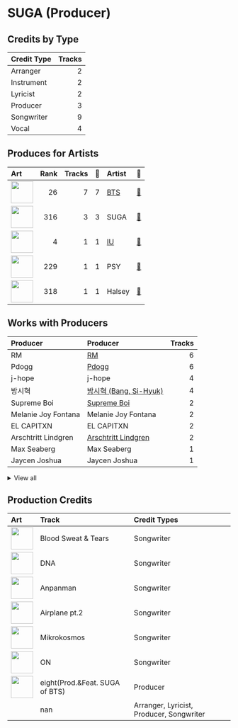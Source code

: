 # SUGA (Producer)

## Credits by Type

| Credit Type | Tracks |
|:---|---:|
| Arranger | 2 |
| Instrument | 2 |
| Lyricist | 2 |
| Producer | 3 |
| Songwriter | 9 |
| Vocal | 4 |

## Produces for Artists

| Art | Rank | Tracks | 💚 | Artist | 🔗 |
|:---|---:|---:|---:|:---|:---|
| <img src="https://i.scdn.co/image/ab6761610000e5ebd642648235ebf3460d2d1f6a" alt="" width="50" /> | 26 | 7 | 7 | [BTS](../../artists/bts/overview.md) | [🔗](https://open.spotify.com/artist/3Nrfpe0tUJi4K4DXYWgMUX) |
| <img src="https://i.scdn.co/image/ab6761610000e5eb0fad315ccb6b38517152d2cc" alt="" width="50" /> | 316 | 3 | 3 | SUGA | [🔗](https://open.spotify.com/artist/0ebNdVaOfp6N0oZ1guIxM8) |
| <img src="https://i.scdn.co/image/ab6761610000e5ebbd0642ff425698afac5caffd" alt="" width="50" /> | 4 | 1 | 1 | [IU](../../artists/iu/overview.md) | [🔗](https://open.spotify.com/artist/3HqSLMAZ3g3d5poNaI7GOU) |
| <img src="https://i.scdn.co/image/ab6761610000e5eb24b5185226d5b7c6aa91db5a" alt="" width="50" /> | 229 | 1 | 1 | PSY | [🔗](https://open.spotify.com/artist/2dd5mrQZvg6SmahdgVKDzh) |
| <img src="https://i.scdn.co/image/ab6761610000e5eb3d5ddee9415ccf4baaa9f26e" alt="" width="50" /> | 318 | 1 | 1 | Halsey | [🔗](https://open.spotify.com/artist/26VFTg2z8YR0cCuwLzESi2) |

## Works with Producers

| Producer | Producer | Tracks |
|:---|:---|---:|
| RM | [RM](../rm/overview.md) | 6 |
| Pdogg | [Pdogg](../pdogg/overview.md) | 6 |
| j-hope | j-hope | 4 |
| 방시혁 | [방시혁 (Bang, Si-Hyuk)](../방시혁_(bang,_si-hyuk)/overview.md) | 4 |
| Supreme Boi | [Supreme Boi](../supreme_boi/overview.md) | 2 |
| Melanie Joy Fontana | Melanie Joy Fontana | 2 |
| EL CAPITXN | EL CAPITXN | 2 |
| Arschtritt Lindgren | [Arschtritt Lindgren](../arschtritt_lindgren/overview.md) | 2 |
| Max Seaberg | Max Seaberg | 1 |
| Jaycen Joshua | Jaycen Joshua | 1 |


<details>
<summary>View all</summary>

| Producer | Producer | Tracks |
|:---|:---|---:|
| Marcus McCoan | Marcus McCoan | 1 |
| Antonina Armato | Antonina Armato | 1 |
| Matt Thomson | Matt Thomson | 1 |
| DJ Riggins | DJ Riggins | 1 |
| Hiss noise | Hiss noise | 1 |
| PSY | PSY | 1 |
| Erik Reichers | Erik Reichers | 1 |
| Kass | Kass | 1 |
| 구종필 | [구종필 (Koo, Jong-Pil)](../구종필_(koo,_jong-pil)/overview.md) | 1 |
| Julia Ross | Julia Ross | 1 |
| Ryan Lawrie | Ryan Lawrie | 1 |
| Ali Tamposi | Ali Tamposi | 1 |
| DJ Swivel | DJ Swivel | 1 |
| Alex Williams | Alex Williams | 1 |
| Arcades | Arcades | 1 |
| Camilla Anne Stewart | Camilla Anne Stewart | 1 |
| Krysta Youngs | Krysta Youngs | 1 |
| Jinbo | Jinbo | 1 |
| August Rigo | August Rigo | 1 |
| 이기호 | 이기호 (Lee, Ki-ho) | 1 |
| Candace Sosa | Candace Sosa | 1 |
| Max Graham | Max Graham | 1 |
| 김도훈 | [김도훈 (Kim, Do-hoon)](../김도훈_(kim,_do-hoon)/overview.md) | 1 |
| Jacob Richards | Jacob Richards | 1 |
| Liza Owen | Liza Owen | 1 |
| ADORA | ADORA | 1 |
| Tony Maserati | [Tony Maserati](../tony_maserati/overview.md) | 1 |
| 홍수연 | 홍수연 (홍수연) | 1 |
| Roman | Roman | 1 |

</details>


## Production Credits

| Art | Track | Credit Types |
|:---|:---|:---|
| <img src="https://i.scdn.co/image/ab67616d0000b2738bd5d941f9ced8e7f9c60dd4" alt="" width="50" /> | Blood Sweat & Tears | Songwriter |
| <img src="https://i.scdn.co/image/ab67616d0000b273829305487c8f3b96a1d955b3" alt="" width="50" /> | DNA | Songwriter |
| <img src="https://i.scdn.co/image/ab67616d0000b2738fbcf6544ff02a8959a81781" alt="" width="50" /> | Anpanman | Songwriter |
| <img src="https://i.scdn.co/image/ab67616d0000b2738fbcf6544ff02a8959a81781" alt="" width="50" /> | Airplane pt.2 | Songwriter |
| <img src="https://i.scdn.co/image/ab67616d0000b27318d0ed4f969b376893f9a38f" alt="" width="50" /> | Mikrokosmos | Songwriter |
| <img src="https://i.scdn.co/image/ab67616d0000b273505190077497c230422f2934" alt="" width="50" /> | ON | Songwriter |
| <img src="https://i.scdn.co/image/ab67616d0000b273c63be04ae902b1da7a54d247" alt="" width="50" /> | eight(Prod.&Feat. SUGA of BTS) | Producer |
| | nan | Arranger, Lyricist, Producer, Songwriter |